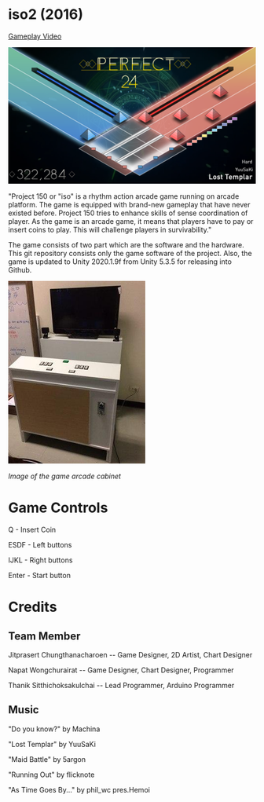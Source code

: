 # iso2 (2016)
[Gameplay Video](https://youtu.be/DMP_Vq22tMc)

![Screenshot](Images/screenshot.png)

"Project 150 or "iso" is a rhythm action arcade game running on arcade platform. The game is equipped with brand-new gameplay that have never existed before. Project 150 tries to enhance skills of sense coordination of player. As the game is an arcade game, it means that players have to pay or insert coins to play. This will challenge players in survivability."

The game consists of two part which are the software and the hardware. This git repository consists only the game software of the project. Also, the game is updated to Unity 2020.1.9f from Unity 5.3.5 for releasing into Github.

![Screenshot](Images/cabinet.jpg)

*Image of the game arcade cabinet*
# Game Controls

Q - Insert Coin

ESDF - Left buttons

IJKL - Right buttons

Enter - Start button

# Credits
## Team Member
Jitprasert Chungthanacharoen -- Game Designer, 2D Artist, Chart Designer

Napat Wongchurairat -- Game Designer, Chart Designer, Programmer

Thanik Sitthichoksakulchai -- Lead Programmer, Arduino Programmer
## Music
"Do you know?" by Machina

"Lost Templar" by YuuSaKi

"Maid Battle" by 5argon

"Running Out" by flicknote

"As Time Goes By..." by phil_wc pres.Hemoi
